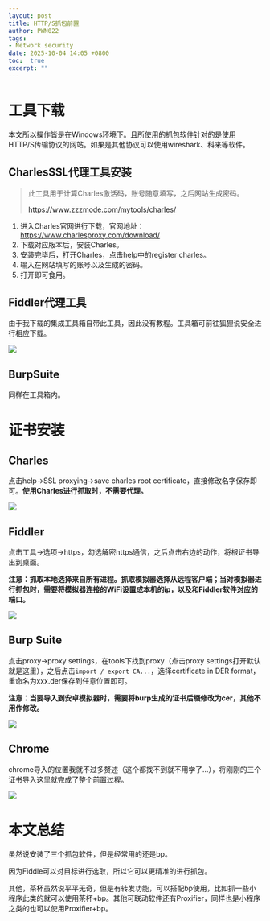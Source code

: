 ```yaml
---
layout: post
title: HTTP/S抓包前置
author: PWN022
tags:
- Network security
date: 2025-10-04 14:05 +0800
toc:  true
excerpt: ""
---
```


# 工具下载

本文所以操作皆是在Windows环境下。且所使用的抓包软件针对的是使用HTTP/S传输协议的网站。如果是其他协议可以使用wireshark、科来等软件。

## CharlesSSL代理工具安装

> 此工具用于计算Charles激活码，账号随意填写，之后网站生成密码。
>
> https://www.zzzmode.com/mytools/charles/

1. 进入Charles官网进行下载，官网地址：https://www.charlesproxy.com/download/
2. 下载对应版本后，安装Charles。
3. 安装完毕后，打开Charles，点击help中的register charles。
4. 输入在网站填写的账号以及生成的密码。
5. 打开即可食用。

## Fiddler代理工具

由于我下载的集成工具箱自带此工具，因此没有教程。工具箱可前往狐狸说安全进行相应下载。

![](https://cdn.jsdelivr.net/gh/PWN022/0x00@main/NetSecurity/My_screenshot/https1.png)

## BurpSuite

同样在工具箱内。

# 证书安装

## Charles

点击help->SSL proxying->save charles root certificate，直接修改名字保存即可。**使用Charles进行抓取时，不需要代理。**

![](https://cdn.jsdelivr.net/gh/PWN022/0x00@main/NetSecurity/My_screenshot/charles1.png)

## Fiddler

点击工具->选项->https，勾选解密https通信，之后点击右边的动作，将根证书导出到桌面。

**注意：抓取本地选择来自所有进程。抓取模拟器选择从远程客户端；当对模拟器进行抓包时，需要将模拟器连接的WiFi设置成本机的ip，以及和Fiddler软件对应的端口。**

![](https://cdn.jsdelivr.net/gh/PWN022/0x00@main/NetSecurity/My_screenshot/fiddler1.png)

## Burp Suite

点击proxy->proxy settings，在tools下找到proxy（点击proxy settings打开默认就是这里），之后点击`import / export CA...`，选择certificate in DER format，重命名为xxx.der保存到任意位置即可。

**注意：当要导入到安卓模拟器时，需要将burp生成的证书后缀修改为cer，其他不用作修改。**

![](https://cdn.jsdelivr.net/gh/PWN022/0x00@main/NetSecurity/My_screenshot/burp1.png)

## Chrome

chrome导入的位置我就不过多赘述（这个都找不到就不用学了...），将刚刚的三个证书导入这里就完成了整个前置过程。

![](https://cdn.jsdelivr.net/gh/PWN022/0x00@main/NetSecurity/My_screenshot/chrome1.png)

# 本文总结

虽然说安装了三个抓包软件，但是经常用的还是bp。

因为Fiddle可以对目标进行选取，所以它可以更精准的进行抓包。

其他，茶杯虽然说平平无奇，但是有转发功能，可以搭配bp使用，比如抓一些小程序此类的就可以使用茶杯+bp。其他可联动软件还有Proxifier，同样也是小程序之类的也可以使用Proxifier+bp。


